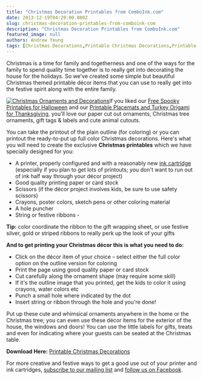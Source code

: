 ```yaml
---
title: "Christmas Decoration Printables from ComboInk.com"
date: 2013-12-19T04:29:00.000Z
slug: christmas-decoration-printables-from-comboink-com
description: "Christmas Decoration Printables from ComboInk.com"
featured_image: null
authors: Andrew Yeung
tags: [Christmas Decorations,Printable Christmas Decorations,Printable Decorations]
---
```


Christmas is a time for family and togetherness and one of the ways for the family to spend quality time together is to really get into decorating the house for the holidays. So we've created some simple but beautiful Christmas themed printable décor items that you can use to really get into the festive spirit along with the entire family.

[![Christmas Ornaments and Decorations](/blog/images/moc-up.png)](/blog/images/moc-up.png)If you liked our [Free Spooky Printables for Halloween](https://www.comboink.com/blog/this-halloween-you-can-really-get-into/) and our [Printable Placemats and Turkey Origami for Thanksgiving](https://www.comboink.com/blog/thanksgiving-themed-printable-placemats-and-origami/), you'll love our paper cut out ornaments, Christmas tree ornaments, gift tags & labels and cute animal cutouts.

You can take the printout of the plain outline (for coloring) or you can printout the ready-to-put up full color Christmas decorations. Here's what you will need to create the exclusive **Christmas printables** which we have specially designed for you:

* A printer, properly configured and with a reasonably new [ink cartridge](https://www.comboink.com/) (especially if you plan to get lots of printouts; you don't want to run out of ink half way through your décor project)
* Good quality printing paper or card stock
* Scissors (if the décor project involves kids, be sure to use safety scissors)
* Crayons, poster colors, sketch pens or other coloring material
* A hole puncher
* String or festive ribbons -

**Tip:** color coordinate the ribbon to the gift wrapping sheet, or use festive silver, gold or striped ribbons to really perk up the look of your gifts

**And to get printing your Christmas décor this is what you need to do:**

* Click on the décor item of your choice – select either the full color option on the outline version for coloring
* Print the page using good quality paper or card stock
* Cut carefully along the ornament shape (may require some skill)
* If it's the outline image that you printed, get the kids to color it using crayons, water colors etc
* Punch a small hole where indicated by the dot
* Insert string or ribbon through the hole and you're done!

Put up these cute and whimsical ornaments anywhere in the home or the Christmas tree; you can even use these décor items for the exterior of the house, the windows and doors! You can use the little labels for gifts, treats and even for indicating where your guests can be seated at the Christmas table.

**Download Here:**
[Printable Christmas Decorations](https://www.comboink.com/blog/wp-content/themes/comboink/files/xmas-printable-ornament.pdf)

For more creative and festive ways to get a good use out of your printer and ink cartridges, [subscribe to our mailing list](https://www.comboink.com/coupon) and [follow us on Facebook](https://www.facebook.com/comboink).